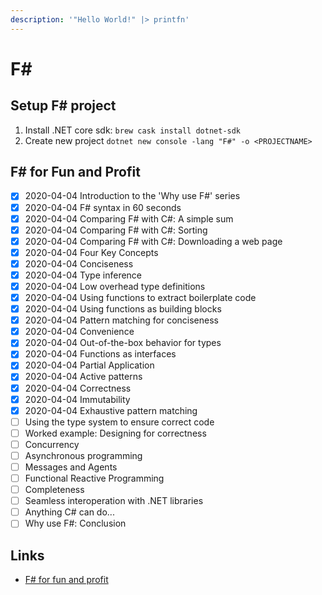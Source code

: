 ```yaml
---
description: '"Hello World!" |> printfn'
---
```


# F\#

## Setup F\# project
1. Install .NET core sdk: `brew cask install dotnet-sdk`
2. Create new project `dotnet new console -lang "F#" -o <PROJECTNAME>`

## F# for Fun and Profit

- [x] 2020-04-04 Introduction to the 'Why use F#' series
- [x] 2020-04-04 F# syntax in 60 seconds
- [x] 2020-04-04 Comparing F# with C#: A simple sum
- [x] 2020-04-04 Comparing F# with C#: Sorting
- [x] 2020-04-04 Comparing F# with C#: Downloading a web page
- [x] 2020-04-04 Four Key Concepts
- [x] 2020-04-04 Conciseness
- [x] 2020-04-04 Type inference
- [x] 2020-04-04 Low overhead type definitions
- [x] 2020-04-04 Using functions to extract boilerplate code
- [x] 2020-04-04 Using functions as building blocks
- [x] 2020-04-04 Pattern matching for conciseness
- [x] 2020-04-04 Convenience
- [x] 2020-04-04 Out-of-the-box behavior for types
- [x] 2020-04-04 Functions as interfaces
- [x] 2020-04-04 Partial Application
- [x] 2020-04-04 Active patterns
- [x] 2020-04-04 Correctness
- [x] 2020-04-04 Immutability
- [x] 2020-04-04 Exhaustive pattern matching
- [ ] Using the type system to ensure correct code
- [ ] Worked example: Designing for correctness
- [ ] Concurrency
- [ ] Asynchronous programming
- [ ] Messages and Agents
- [ ] Functional Reactive Programming
- [ ] Completeness
- [ ] Seamless interoperation with .NET libraries
- [ ] Anything C# can do...
- [ ] Why use F#: Conclusion

## Links

* [F\# for fun and profit](https://fsharpforfunandprofit.com/)

